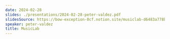 ```yaml
---
date: 2024-02-28
slides: ./presentations/2024-02-28-peter-valdez.pdf
slidesSource: https://bow-exception-0cf.notion.site/musiclab-d6483a778ba24822a5f5bd30986f8c5e?pvs=4
speaker: peter-valdez
title: MusicLab
---
```

